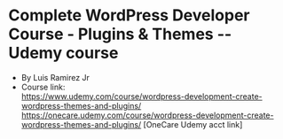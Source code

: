 # Complete WordPress Developer Course - Plugins & Themes -- Udemy course
- By Luis Ramirez Jr 
- Course link:  
https://www.udemy.com/course/wordpress-development-create-wordpress-themes-and-plugins/  
https://onecare.udemy.com/course/wordpress-development-create-wordpress-themes-and-plugins/ [OneCare Udemy acct link]